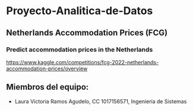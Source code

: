 # Proyecto-Analitica-de-Datos
## Netherlands Accommodation Prices (FCG)
### Predict accommodation prices in the Netherlands

https://www.kaggle.com/competitions/fcg-2022-netherlands-accommodation-prices/overview

## Miembros del equipo: 
- Laura Victoria Ramos Agudelo, CC 1017156571, Ingeniería de Sistemas 
